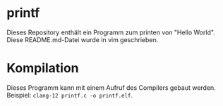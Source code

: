 # printf

Dieses Repository enthält ein Programm zum printen von "Hello World".
Diese README.md-Datei wurde in vim geschrieben.

# Kompilation

Dieses Programm kann mit einem Aufruf des Compilers gebaut werden.
Beispiel: `clang-12 printf.c -o printf.elf`.

